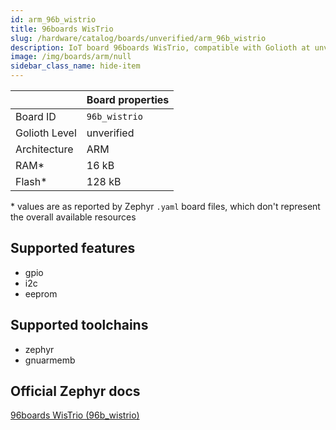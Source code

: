 ```yaml
---
id: arm_96b_wistrio
title: 96boards WisTrio
slug: /hardware/catalog/boards/unverified/arm_96b_wistrio
description: IoT board 96boards WisTrio, compatible with Golioth at unverified level.
image: /img/boards/arm/null
sidebar_class_name: hide-item
---
```


[//]: # (This is an auto-generated file, do not edit! Changes to it will be lost upon re-generation)



|                | Board properties     |
| -------------  | -------------------- |
| Board ID       | `96b_wistrio` |
| Golioth Level  | unverified       |
| Architecture   | ARM |
| RAM*           | 16 kB |
| Flash*         | 128 kB |

\* values are as reported by Zephyr `.yaml` board files, which don't represent the overall available resources



## Supported features

* gpio
* i2c
* eeprom

## Supported toolchains

* zephyr
* gnuarmemb

## Official Zephyr docs

[96boards WisTrio (96b_wistrio)](https://docs.zephyrproject.org/latest/boards/arm/96b_wistrio/doc/index.html)
